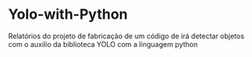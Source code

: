 # Yolo-with-Python
Relatórios do projeto de fabricação de um código de irá detectar objetos com o auxilio da biblioteca YOLO com a linguagem python
